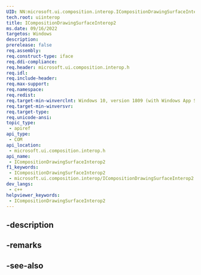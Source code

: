 ```yaml
---
UID: NN:microsoft.ui.composition.interop.ICompositionDrawingSurfaceInterop2
tech.root: uiinterop
title: ICompositionDrawingSurfaceInterop2
ms.date: 09/16/2022
targetos: Windows
description: 
prerelease: false
req.assembly: 
req.construct-type: iface
req.ddi-compliance: 
req.header: microsoft.ui.composition.interop.h
req.idl: 
req.include-header: 
req.max-support: 
req.namespace: 
req.redist: 
req.target-min-winverclnt: Windows 10, version 1809 (with Windows App SDK 0.5 or later)
req.target-min-winversvr: 
req.target-type: 
req.unicode-ansi: 
topic_type:
 - apiref
api_type:
 - COM
api_location:
 - microsoft.ui.composition.interop.h
api_name:
 - ICompositionDrawingSurfaceInterop2
f1_keywords:
 - ICompositionDrawingSurfaceInterop2
 - microsoft.ui.composition.interop/ICompositionDrawingSurfaceInterop2
dev_langs:
 - c++
helpviewer_keywords:
 - ICompositionDrawingSurfaceInterop2
---
```


## -description

## -remarks

## -see-also

